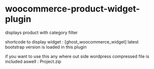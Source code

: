 # woocommerce-product-widget-plugin
displays product with category filter

shortcode to display widget : [ghost_woocommerce_widget]
latest bootstrap version is loaded in this plugin

if you want to use this any where out side wordpress compressed file is included  aswell : Project.zip

